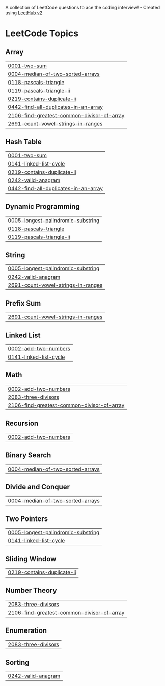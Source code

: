 A collection of LeetCode questions to ace the coding interview! - Created using [LeetHub v2](https://github.com/arunbhardwaj/LeetHub-2.0)
<!---LeetCode Topics Start-->
# LeetCode Topics
## Array
|  |
| ------- |
| [0001-two-sum](https://github.com/SimoneMichelon/LeetCode/tree/master/0001-two-sum) |
| [0004-median-of-two-sorted-arrays](https://github.com/SimoneMichelon/LeetCode/tree/master/0004-median-of-two-sorted-arrays) |
| [0118-pascals-triangle](https://github.com/SimoneMichelon/LeetCode/tree/master/0118-pascals-triangle) |
| [0119-pascals-triangle-ii](https://github.com/SimoneMichelon/LeetCode/tree/master/0119-pascals-triangle-ii) |
| [0219-contains-duplicate-ii](https://github.com/SimoneMichelon/LeetCode/tree/master/0219-contains-duplicate-ii) |
| [0442-find-all-duplicates-in-an-array](https://github.com/SimoneMichelon/LeetCode/tree/master/0442-find-all-duplicates-in-an-array) |
| [2106-find-greatest-common-divisor-of-array](https://github.com/SimoneMichelon/LeetCode/tree/master/2106-find-greatest-common-divisor-of-array) |
| [2691-count-vowel-strings-in-ranges](https://github.com/SimoneMichelon/LeetCode/tree/master/2691-count-vowel-strings-in-ranges) |
## Hash Table
|  |
| ------- |
| [0001-two-sum](https://github.com/SimoneMichelon/LeetCode/tree/master/0001-two-sum) |
| [0141-linked-list-cycle](https://github.com/SimoneMichelon/LeetCode/tree/master/0141-linked-list-cycle) |
| [0219-contains-duplicate-ii](https://github.com/SimoneMichelon/LeetCode/tree/master/0219-contains-duplicate-ii) |
| [0242-valid-anagram](https://github.com/SimoneMichelon/LeetCode/tree/master/0242-valid-anagram) |
| [0442-find-all-duplicates-in-an-array](https://github.com/SimoneMichelon/LeetCode/tree/master/0442-find-all-duplicates-in-an-array) |
## Dynamic Programming
|  |
| ------- |
| [0005-longest-palindromic-substring](https://github.com/SimoneMichelon/LeetCode/tree/master/0005-longest-palindromic-substring) |
| [0118-pascals-triangle](https://github.com/SimoneMichelon/LeetCode/tree/master/0118-pascals-triangle) |
| [0119-pascals-triangle-ii](https://github.com/SimoneMichelon/LeetCode/tree/master/0119-pascals-triangle-ii) |
## String
|  |
| ------- |
| [0005-longest-palindromic-substring](https://github.com/SimoneMichelon/LeetCode/tree/master/0005-longest-palindromic-substring) |
| [0242-valid-anagram](https://github.com/SimoneMichelon/LeetCode/tree/master/0242-valid-anagram) |
| [2691-count-vowel-strings-in-ranges](https://github.com/SimoneMichelon/LeetCode/tree/master/2691-count-vowel-strings-in-ranges) |
## Prefix Sum
|  |
| ------- |
| [2691-count-vowel-strings-in-ranges](https://github.com/SimoneMichelon/LeetCode/tree/master/2691-count-vowel-strings-in-ranges) |
## Linked List
|  |
| ------- |
| [0002-add-two-numbers](https://github.com/SimoneMichelon/LeetCode/tree/master/0002-add-two-numbers) |
| [0141-linked-list-cycle](https://github.com/SimoneMichelon/LeetCode/tree/master/0141-linked-list-cycle) |
## Math
|  |
| ------- |
| [0002-add-two-numbers](https://github.com/SimoneMichelon/LeetCode/tree/master/0002-add-two-numbers) |
| [2083-three-divisors](https://github.com/SimoneMichelon/LeetCode/tree/master/2083-three-divisors) |
| [2106-find-greatest-common-divisor-of-array](https://github.com/SimoneMichelon/LeetCode/tree/master/2106-find-greatest-common-divisor-of-array) |
## Recursion
|  |
| ------- |
| [0002-add-two-numbers](https://github.com/SimoneMichelon/LeetCode/tree/master/0002-add-two-numbers) |
## Binary Search
|  |
| ------- |
| [0004-median-of-two-sorted-arrays](https://github.com/SimoneMichelon/LeetCode/tree/master/0004-median-of-two-sorted-arrays) |
## Divide and Conquer
|  |
| ------- |
| [0004-median-of-two-sorted-arrays](https://github.com/SimoneMichelon/LeetCode/tree/master/0004-median-of-two-sorted-arrays) |
## Two Pointers
|  |
| ------- |
| [0005-longest-palindromic-substring](https://github.com/SimoneMichelon/LeetCode/tree/master/0005-longest-palindromic-substring) |
| [0141-linked-list-cycle](https://github.com/SimoneMichelon/LeetCode/tree/master/0141-linked-list-cycle) |
## Sliding Window
|  |
| ------- |
| [0219-contains-duplicate-ii](https://github.com/SimoneMichelon/LeetCode/tree/master/0219-contains-duplicate-ii) |
## Number Theory
|  |
| ------- |
| [2083-three-divisors](https://github.com/SimoneMichelon/LeetCode/tree/master/2083-three-divisors) |
| [2106-find-greatest-common-divisor-of-array](https://github.com/SimoneMichelon/LeetCode/tree/master/2106-find-greatest-common-divisor-of-array) |
## Enumeration
|  |
| ------- |
| [2083-three-divisors](https://github.com/SimoneMichelon/LeetCode/tree/master/2083-three-divisors) |
## Sorting
|  |
| ------- |
| [0242-valid-anagram](https://github.com/SimoneMichelon/LeetCode/tree/master/0242-valid-anagram) |
<!---LeetCode Topics End-->